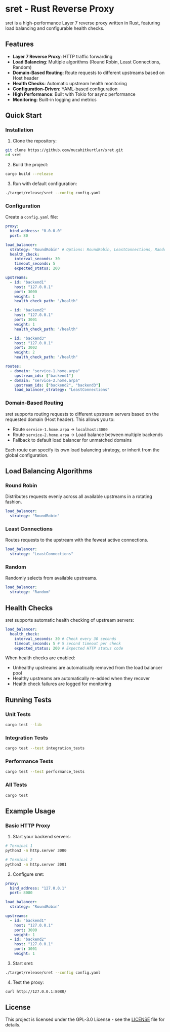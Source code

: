 # sret - Rust Reverse Proxy

sret is a high-performance Layer 7 reverse proxy written in Rust, featuring load balancing and configurable health checks.

## Features

- **Layer 7 Reverse Proxy**: HTTP traffic forwarding
- **Load Balancing**: Multiple algorithms (Round Robin, Least Connections, Random)
- **Domain-Based Routing**: Route requests to different upstreams based on Host header
- **Health Checks**: Automatic upstream health monitoring
- **Configuration-Driven**: YAML-based configuration
- **High Performance**: Built with Tokio for async performance
- **Monitoring**: Built-in logging and metrics

## Quick Start

### Installation

1. Clone the repository:

```bash
git clone https://github.com/mucahitkurtlar/sret.git
cd sret
```

2. Build the project:

```bash
cargo build --release
```

3. Run with default configuration:

```bash
./target/release/sret --config config.yaml
```

### Configuration

Create a `config.yaml` file:

```yaml
proxy:
  bind_address: "0.0.0.0"
  port: 80

load_balancer:
  strategy: "RoundRobin" # Options: RoundRobin, LeastConnections, Random
  health_check:
    interval_seconds: 30
    timeout_seconds: 5
    expected_status: 200

upstreams:
  - id: "backend1"
    host: "127.0.0.1"
    port: 3000
    weight: 1
    health_check_path: "/health"

  - id: "backend2"
    host: "127.0.0.1"
    port: 3001
    weight: 1
    health_check_path: "/health"

  - id: "backend3"
    host: "127.0.0.1"
    port: 3002
    weight: 2
    health_check_path: "/health"

routes:
  - domain: "service-1.home.arpa"
    upstream_ids: ["backend1"]
  - domain: "service-2.home.arpa"
    upstream_ids: ["backend2", "backend3"]
    load_balancer_strategy: "LeastConnections"
```

### Domain-Based Routing

sret supports routing requests to different upstream servers based on the requested domain (Host header). This allows you to:

- Route `service-1.home.arpa` → `localhost:3000`
- Route `service-2.home.arpa` → Load balance between multiple backends
- Fallback to default load balancer for unmatched domains

Each route can specify its own load balancing strategy, or inherit from the global configuration.

## Load Balancing Algorithms

### Round Robin

Distributes requests evenly across all available upstreams in a rotating fashion.

```yaml
load_balancer:
  strategy: "RoundRobin"
```

### Least Connections

Routes requests to the upstream with the fewest active connections.

```yaml
load_balancer:
  strategy: "LeastConnections"
```

### Random

Randomly selects from available upstreams.

```yaml
load_balancer:
  strategy: "Random"
```

## Health Checks

sret supports automatic health checking of upstream servers:

```yaml
load_balancer:
  health_check:
    interval_seconds: 30 # Check every 30 seconds
    timeout_seconds: 5 # 5 second timeout per check
    expected_status: 200 # Expected HTTP status code
```

When health checks are enabled:

- Unhealthy upstreams are automatically removed from the load balancer pool
- Healthy upstreams are automatically re-added when they recover
- Health check failures are logged for monitoring

## Running Tests

### Unit Tests

```bash
cargo test --lib
```

### Integration Tests

```bash
cargo test --test integration_tests
```

### Performance Tests

```bash
cargo test --test performance_tests
```

### All Tests

```bash
cargo test
```

## Example Usage

### Basic HTTP Proxy

1. Start your backend servers:

```bash
# Terminal 1
python3 -m http.server 3000

# Terminal 2
python3 -m http.server 3001
```

2. Configure sret:

```yaml
proxy:
  bind_address: "127.0.0.1"
  port: 8080

load_balancer:
  strategy: "RoundRobin"

upstreams:
  - id: "backend1"
    host: "127.0.0.1"
    port: 3000
    weight: 1
  - id: "backend2"
    host: "127.0.0.1"
    port: 3001
    weight: 1
```

3. Start sret:

```bash
./target/release/sret --config config.yaml
```

4. Test the proxy:

```bash
curl http://127.0.0.1:8080/
```

## License

This project is licensed under the GPL-3.0 License - see the [LICENSE](LICENSE) file for details.
